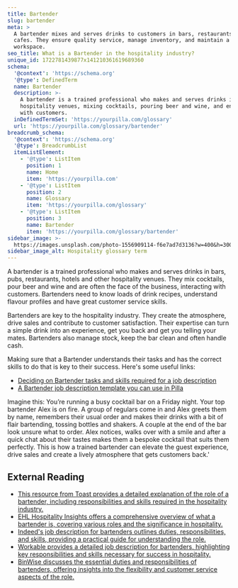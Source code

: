 ```yaml
---
title: Bartender
slug: bartender
meta: >
  A bartender mixes and serves drinks to customers in bars, restaurants, and
  cafes. They ensure quality service, manage inventory, and maintain a clean
  workspace.
seo_title: What is a Bartender in the hospitality industry?
unique_id: 1722781439877x141210361619689360
schema:
  '@context': 'https://schema.org'
  '@type': DefinedTerm
  name: Bartender
  description: >-
    A bartender is a trained professional who makes and serves drinks in
    hospitality venues, mixing cocktails, pouring beer and wine, and engaging
    with customers.
  inDefinedTermSet: 'https://yourpilla.com/glossary'
  url: 'https://yourpilla.com/glossary/bartender'
breadcrumb_schema:
  '@context': 'https://schema.org'
  '@type': BreadcrumbList
  itemListElement:
    - '@type': ListItem
      position: 1
      name: Home
      item: 'https://yourpilla.com'
    - '@type': ListItem
      position: 2
      name: Glossary
      item: 'https://yourpilla.com/glossary'
    - '@type': ListItem
      position: 3
      name: Bartender
      item: 'https://yourpilla.com/glossary/bartender'
sidebar_image: >-
  https://images.unsplash.com/photo-1556909114-f6e7ad7d3136?w=400&h=300&fit=crop&auto=format
sidebar_image_alt: Hospitality glossary term
---
```


A bartender is a trained professional who makes and serves drinks in bars, pubs, restaurants, hotels and other hospitality venues. They mix cocktails, pour beer and wine and are often the face of the business, interacting with customers. Bartenders need to know loads of drink recipes, understand flavour profiles and have great customer service skills.

Bartenders are key to the hospitality industry. They create the atmosphere, drive sales and contribute to customer satisfaction. Their expertise can turn a simple drink into an experience, get you back and get you telling your mates. Bartenders also manage stock, keep the bar clean and often handle cash.

Making sure that a Bartender understands their tasks and has the correct skills to do that is key to their success. Here's some useful links:

*   [Deciding on Bartender tasks and skills required for a job description](https://yourpilla.com/blog/bartender-job-description)
*   [A Bartender job description template you can use in Pilla](https://yourpilla.com/templates/bartender-job-description)

Imagine this: You’re running a busy cocktail bar on a Friday night. Your top bartender Alex is on fire. A group of regulars come in and Alex greets them by name, remembers their usual order and makes their drinks with a bit of flair bartending, tossing bottles and shakers. A couple at the end of the bar look unsure what to order. Alex notices, walks over with a smile and after a quick chat about their tastes makes them a bespoke cocktail that suits them perfectly. This is how a trained bartender can elevate the guest experience, drive sales and create a lively atmosphere that gets customers back.'

## External Reading

*   [This resource from Toast provides a detailed explanation of the role of a bartender, including responsibilities and skills required in the hospitality industry.](https://pos.toasttab.com/blog/on-the-line/what-does-a-bartender-do)
*   [EHL Hospitality Insights offers a comprehensive overview of what a bartender is, covering various roles and the significance in hospitality.](https://hospitalityinsights.ehl.edu/what-is-a-bartender)
*   [Indeed's job description for bartenders outlines duties, responsibilities, and skills, providing a practical guide for understanding the role.](https://www.indeed.com/hire/job-description/bartender)
*   [Workable provides a detailed job description for bartenders, highlighting key responsibilities and skills necessary for success in hospitality.](https://resources.workable.com/bartender-job-description)
*   [BinWise discusses the essential duties and responsibilities of bartenders, offering insights into the flexibility and customer service aspects of the role.](https://home.binwise.com/blog/most-important-bartender-duties)
